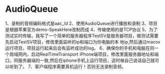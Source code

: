 # AudioQueue
1、录制的音频编码格式是aac_ld
2、使用AudioQueue进行播放和录制
3、项目是根据苹果官方demo-SpeakHere改制而成
4、传输使用的是TCP协议
5、为了测试实时传输，我写了一个简单的服务器程序TestSV是服务器项目，做测试需要先启动TestSV项目，修改里面监听的ip和端口为你电脑的本
地ip,然后通过macox运行项目，项目运行起来后会有监听成功的log。
6、确保你的手机和电脑在同一个局域网内，启动RealTimeTransport
iPhone端项目，修改里面服务器地址和端口，同服务器端的一致,然后在iphone手机上运行项目，这时候自己说话自己就可以听到了。
7、客户端程序需要真机运行！否则无法录制音频。
